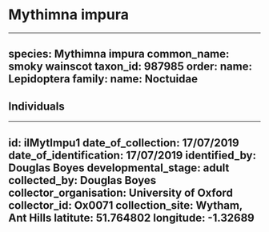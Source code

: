 # Mythimna impura

---
species: Mythimna impura
common_name: smoky wainscot
taxon_id: 987985
order:
  name: Lepidoptera
family:
  name: Noctuidae
---

## Individuals

---
id: ilMytImpu1
date_of_collection: 17/07/2019
date_of_identification: 17/07/2019
identified_by: Douglas Boyes
developmental_stage: adult
collected_by: Douglas Boyes
collector_organisation: University of Oxford
collector_id: Ox0071
collection_site: Wytham, Ant Hills
latitute: 51.764802
longitude: -1.32689
---
